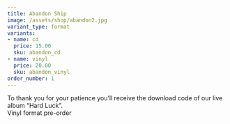 ```yaml
---
title: Abandon Ship
image: /assets/shop/abandon2.jpg
variant_type: format
variants:
- name: cd
  price: 15.00
  sku: abandon_cd
- name: vinyl
  price: 20.00
  sku: abandon_vinyl
order_number: 1
---
```


To thank you for your patience you’ll receive the download code of our live album “Hard Luck”.  
Vinyl format pre-order
